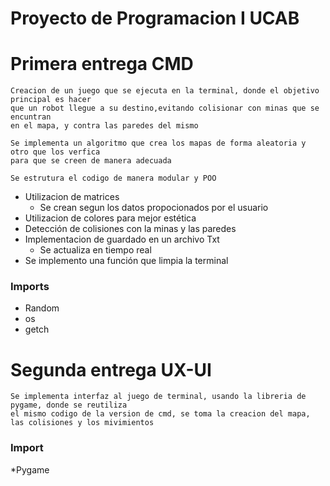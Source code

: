 # Proyecto de Programacion I UCAB
# Primera entrega CMD
    Creacion de un juego que se ejecuta en la terminal, donde el objetivo principal es hacer
    que un robot llegue a su destino,evitando colisionar con minas que se encuntran
    en el mapa, y contra las paredes del mismo

    Se implementa un algoritmo que crea los mapas de forma aleatoria y otro que los verfica
    para que se creen de manera adecuada

    Se estrutura el codigo de manera modular y POO

* Utilizacion de matrices
    - Se crean segun los datos propocionados por el usuario
* Utilizacion de colores para mejor estética
* Detección de colisiones con la minas y las paredes
* Implementacion de guardado en un archivo Txt
    - Se actualiza en tiempo real 
* Se implemento una función que limpia la terminal


### Imports
* Random
* os
* getch


# Segunda entrega UX-UI
    Se implementa interfaz al juego de terminal, usando la libreria de pygame, donde se reutiliza 
    el mismo codigo de la version de cmd, se toma la creacion del mapa, las colisiones y los mivimientos

### Import
*Pygame